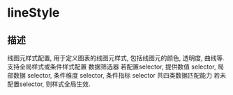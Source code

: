 # lineStyle
## 描述
线图元样式配置, 用于定义图表的线图元样式, 包括线图元的颜色, 透明度, 曲线等.
支持全局样式或条件样式配置
数据筛选器
若配置selector, 提供数值 selector, 局部数据 selector, 条件维度 selector, 条件指标 selector 共四类数据匹配能力
若未配置selector, 则样式全局生效.
